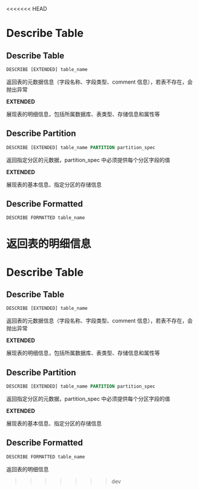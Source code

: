 <<<<<<< HEAD
# Describe Table
## Describe Table

```sql
DESCRIBE [EXTENDED] table_name
```

返回表的元数据信息（字段名称、字段类型、comment 信息），若表不存在，会抛出异常

**EXTENDED**

展现表的明细信息，包括所属数据库、表类型、存储信息和属性等

## Describe Partition

```sql
DESCRIBE [EXTENDED] table_name PARTITION partition_spec
```

返回指定分区的元数据，partition_spec 中必须提供每个分区字段的值

**EXTENDED**

展现表的基本信息、指定分区的存储信息

## Describe Formatted

```sql
DESCRIBE FORMATTED table_name
```

返回表的明细信息
=======
# Describe Table
## Describe Table

```sql
DESCRIBE [EXTENDED] table_name
```

返回表的元数据信息（字段名称、字段类型、comment 信息），若表不存在，会抛出异常

**EXTENDED**

展现表的明细信息，包括所属数据库、表类型、存储信息和属性等

## Describe Partition

```sql
DESCRIBE [EXTENDED] table_name PARTITION partition_spec
```

返回指定分区的元数据，partition_spec 中必须提供每个分区字段的值

**EXTENDED**

展现表的基本信息、指定分区的存储信息

## Describe Formatted

```sql
DESCRIBE FORMATTED table_name
```

返回表的明细信息
>>>>>>> dev
